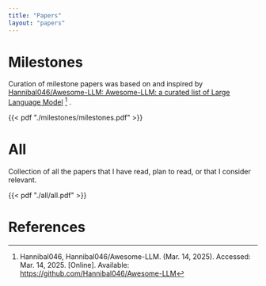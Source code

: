 ```yaml
---
title: "Papers"
layout: "papers"
---
```


# Milestones
Curation of milestone papers was based on and inspired by [Hannibal046/Awesome-LLM: Awesome-LLM: a curated list of Large Language Model](https://github.com/Hannibal046/Awesome-LLM) [^awesome_llms] .

{{< pdf "./milestones/milestones.pdf" >}}

# All 
Collection of all the papers that I have read, plan to read, or that I consider relevant.

{{< pdf "./all/all.pdf" >}}


# References
[^awesome_llms]: Hannibal046, Hannibal046/Awesome-LLM. (Mar. 14, 2025). Accessed: Mar. 14, 2025. [Online]. Available: https://github.com/Hannibal046/Awesome-LLM

